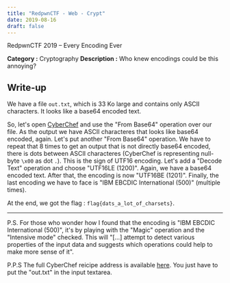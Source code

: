 ```yaml
---
title: "RedpwnCTF - Web - Crypt"
date: 2019-08-16
draft: false
---
```


 RedpwnCTF 2019 – Every Encoding Ever

**Category :** Cryptography
**Description :** Who knew encodings could be this annoying?

## Write-up

We have a file ```out.txt```, which is 33 Ko large and contains only ASCII characters. It looks like a base64 encoded text.

So, let's open [CyberChef](https://gchq.github.io/) and use the "From Base64" operation over our file. As the output we have ASCII characteres that looks like base64 encoded, again. Let's put another "From Base64" operation. We have to repeat that 8 times to get an output that is not directly base64 encoded, there is dots between ASCII characteres (CyberChef is representing null-byte ```\x00``` as dot ```.```). This is the sign of UTF16 encoding. Let's add a "Decode Text" operation and choose "UTF16LE (1200)". Again, we have a base64 encoded text. After that, the encoding is now "UTF16BE (1201)". Finally, the last encoding we have to face is "IBM EBCDIC International (500)" (multiple times).

At the end, we got the flag : ```flag{dats_a_lot_of_charsets}```.

---

P.S. For those who wonder how I found that the encoding is "IBM EBCDIC International (500)", it's by playing with the "Magic" operation and the "Intensive mode" checked. This will "[...] attempt to detect various properties of the input data and suggests which operations could help to make more sense of it".

P.P.S The full CyberChef reicipe address is available [here](https://gchq.github.io/CyberChef/#recipe=From_Base64('A-Za-z0-9%2B/%3D',true)From_Base64('A-Za-z0-9%2B/%3D',true)From_Base64('A-Za-z0-9%2B/%3D',true)From_Base64('A-Za-z0-9%2B/%3D',true)From_Base64('A-Za-z0-9%2B/%3D',true)From_Base64('A-Za-z0-9%2B/%3D',true)From_Base64('A-Za-z0-9%2B/%3D',true)From_Base64('A-Za-z0-9%2B/%3D',true)Decode_text('UTF16LE%20(1200)')From_Base64('A-Za-z0-9%2B/%3D',true)Decode_text('UTF16BE%20(1201)')From_Base64('A-Za-z0-9%2B/%3D',true)From_Base64('A-Za-z0-9%2B/%3D',true)From_Base64('A-Za-z0-9%2B/%3D',true)From_Base64('A-Za-z0-9%2B/%3D',true)From_Base64('A-Za-z0-9%2B/%3D',true)Decode_text('IBM%20EBCDIC%20International%20(500)')From_Base64('A-Za-z0-9%2B/%3D',true)Decode_text('IBM%20EBCDIC%20International%20(500)')From_Base64('A-Za-z0-9%2B/%3D',true)Decode_text('IBM%20EBCDIC%20International%20(500)')From_Base64('A-Za-z0-9%2B/%3D',true)From_Base64('A-Za-z0-9%2B/%3D',true)). You just have to put the "out.txt" in the input textarea.
